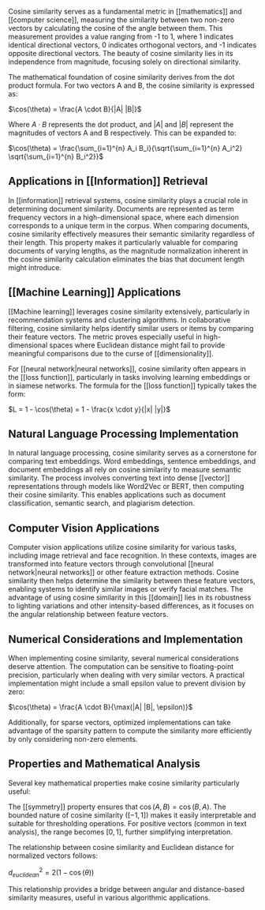 Cosine similarity serves as a fundamental metric in [[mathematics]] and [[computer science]], measuring the similarity between two non-zero vectors by calculating the cosine of the angle between them. This measurement provides a value ranging from -1 to 1, where 1 indicates identical directional vectors, 0 indicates orthogonal vectors, and -1 indicates opposite directional vectors. The beauty of cosine similarity lies in its independence from magnitude, focusing solely on directional similarity.

The mathematical foundation of cosine similarity derives from the dot product formula. For two vectors A and B, the cosine similarity is expressed as:

$\cos(\theta) = \frac{A \cdot B}{|A| |B|}$

Where $A \cdot B$ represents the dot product, and $|A|$ and $|B|$ represent the magnitudes of vectors A and B respectively. This can be expanded to:

$\cos(\theta) = \frac{\sum_{i=1}^{n} A_i B_i}{\sqrt{\sum_{i=1}^{n} A_i^2} \sqrt{\sum_{i=1}^{n} B_i^2}}$

## Applications in [[Information]] Retrieval

In [[information]] retrieval systems, cosine similarity plays a crucial role in determining document similarity. Documents are represented as term frequency vectors in a high-dimensional space, where each dimension corresponds to a unique term in the corpus. When comparing documents, cosine similarity effectively measures their semantic similarity regardless of their length. This property makes it particularly valuable for comparing documents of varying lengths, as the magnitude normalization inherent in the cosine similarity calculation eliminates the bias that document length might introduce.

## [[Machine Learning]] Applications

[[Machine learning]] leverages cosine similarity extensively, particularly in recommendation systems and clustering algorithms. In collaborative filtering, cosine similarity helps identify similar users or items by comparing their feature vectors. The metric proves especially useful in high-dimensional spaces where Euclidean distance might fail to provide meaningful comparisons due to the curse of [[dimensionality]].

For [[neural network|neural networks]], cosine similarity often appears in the [[loss function]], particularly in tasks involving learning embeddings or in siamese networks. The formula for the [[loss function]] typically takes the form:

$L = 1 - \cos(\theta) = 1 - \frac{x \cdot y}{|x| |y|}$

## Natural Language Processing Implementation

In natural language processing, cosine similarity serves as a cornerstone for comparing text embeddings. Word embeddings, sentence embeddings, and document embeddings all rely on cosine similarity to measure semantic similarity. The process involves converting text into dense [[vector]] representations through models like Word2Vec or BERT, then computing their cosine similarity. This enables applications such as document classification, semantic search, and plagiarism detection.

## Computer Vision Applications

Computer vision applications utilize cosine similarity for various tasks, including image retrieval and face recognition. In these contexts, images are transformed into feature vectors through convolutional [[neural network|neural networks]] or other feature extraction methods. Cosine similarity then helps determine the similarity between these feature vectors, enabling systems to identify similar images or verify facial matches. The advantage of using cosine similarity in this [[domain]] lies in its robustness to lighting variations and other intensity-based differences, as it focuses on the angular relationship between feature vectors.

## Numerical Considerations and Implementation

When implementing cosine similarity, several numerical considerations deserve attention. The computation can be sensitive to floating-point precision, particularly when dealing with very similar vectors. A practical implementation might include a small epsilon value to prevent division by zero:

$\cos(\theta) = \frac{A \cdot B}{\max(|A| |B|, \epsilon)}$

Additionally, for sparse vectors, optimized implementations can take advantage of the sparsity pattern to compute the similarity more efficiently by only considering non-zero elements.

## Properties and Mathematical Analysis

Several key mathematical properties make cosine similarity particularly useful:

The [[symmetry]] property ensures that $\cos(A,B) = \cos(B,A)$. The bounded nature of cosine similarity ($[-1,1]$) makes it easily interpretable and suitable for thresholding operations. For positive vectors (common in text analysis), the range becomes $[0,1]$, further simplifying interpretation.

The relationship between cosine similarity and Euclidean distance for normalized vectors follows:

$d_{euclidean}^2 = 2(1 - \cos(\theta))$

This relationship provides a bridge between angular and distance-based similarity measures, useful in various algorithmic applications.